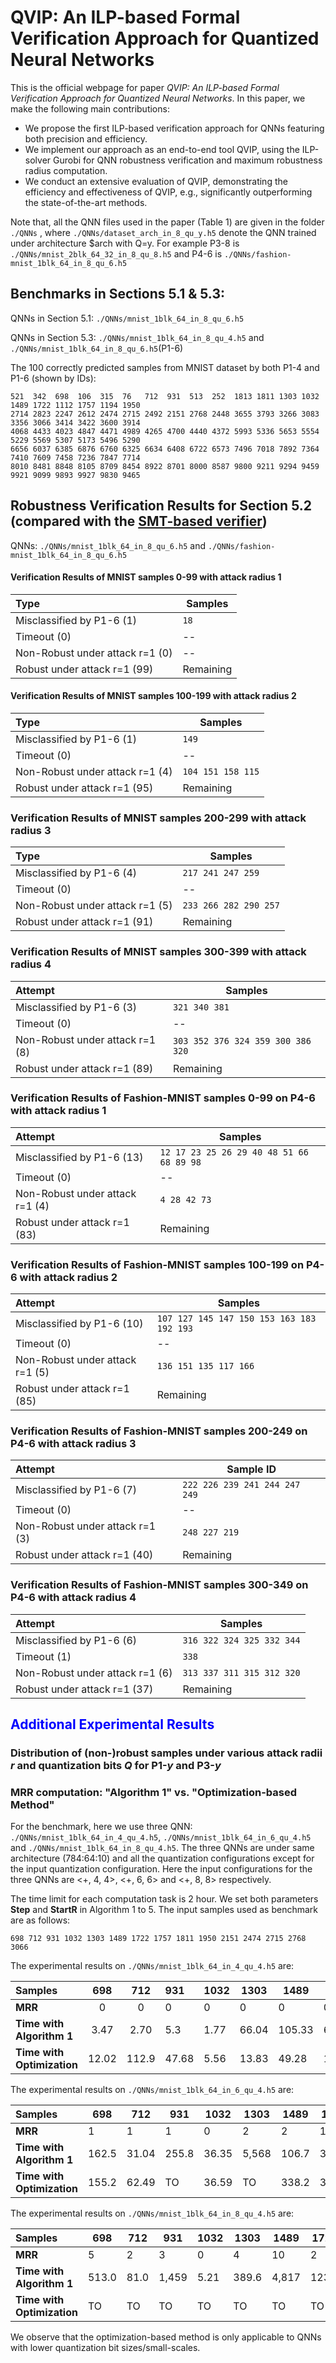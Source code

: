 # QVIP: An ILP-based Formal Verification Approach for Quantized Neural Networks

This is the official webpage for paper *QVIP: An ILP-based Formal Verification Approach for Quantized Neural Networks*. In this paper, we make the following main contributions:

- We propose the first ILP-based verification approach for QNNs featuring both precision and efficiency.
- We implement our approach as an end-to-end tool QVIP, using the ILP-solver Gurobi for QNN robustness verification and maximum robustness radius computation.
- We conduct an extensive evaluation of QVIP, demonstrating the efficiency and effectiveness of QVIP, e.g., significantly outperforming the state-of-the-art methods.

Note that, all the QNN files used in the paper (Table 1) are given in the folder `./QNNs` , where `./QNNs/dataset_arch_in_8_qu_y.h5` denote the QNN trained under architecture $arch with Q=y. For example P3-8 is `./QNNs/mnist_2blk_64_32_in_8_qu_8.h5` and P4-6 is  `./QNNs/fashion-mnist_1blk_64_in_8_qu_6.h5`

## Benchmarks in Sections 5.1 & 5.3:
QNNs in Section 5.1: `./QNNs/mnist_1blk_64_in_8_qu_6.h5`

QNNs in Section 5.3: `./QNNs/mnist_1blk_64_in_8_qu_4.h5` and `./QNNs/mnist_1blk_64_in_8_qu_6.h5`(P1-6)

The 100 correctly predicted samples from MNIST dataset by both P1-4 and P1-6 (shown by IDs):

```
521  342  698  106  315  76   712  931  513  252  1813 1811 1303 1032 1489 1722 1112 1757 1194 1950 
2714 2823 2247 2612 2474 2715 2492 2151 2768 2448 3655 3793 3266 3083 3356 3066 3414 3422 3600 3914 
4068 4433 4023 4847 4471 4989 4265 4700 4440 4372 5993 5336 5653 5554 5229 5569 5307 5173 5496 5290 
6656 6037 6385 6876 6760 6325 6634 6408 6722 6573 7496 7018 7892 7364 7410 7609 7458 7236 7847 7714 
8010 8481 8848 8105 8709 8454 8922 8701 8000 8587 9800 9211 9294 9459 9921 9099 9893 9927 9830 9465
```

<!-- ### MRR results for the 100 samples:

| Samples | 521  | 342  | 698  | 106  | 315  | 76   | 712  | 931  | 513  | 252  | 1813 | 1811 | 1303 | 1032 | 1489 | 1722 | 1112 | 1757 | 1194 | 1950 |
| :------ | ---- | ---- | ---- | ---- | ---- | ---- | ---- | ---- | ---- | ---- | ---- | ---- | ---- | ---- | ---- | ---- | ---- | ---- | ---- | ---- |
| P1-4    |      |      |      |      |      |      |      |      |      |      |      |      |      |      |      |      |      |      |      |      |
| P1-6    |      |      |      |      |      |      |      |      |      |      |      |      |      |      |      |      |      |      |      |      |
| Samples | 2714 | 2823 | 2247 | 2612 | 2474 | 2715 | 2492 | 2151 | 2768 | 2448 | 3655 | 3793 | 3266 | 3083 | 3356 | 3066 | 3414 | 3422 | 3600 | 3914 |
| P1-4    |      |      |      |      |      |      |      |      |      |      |      |      |      |      |      |      |      |      |      |      |
| P1-6    |      |      |      |      |      |      |      |      |      |      |      |      |      |      |      |      |      |      |      |      |
| Samples | 4068 | 4433 | 4023 | 4847 | 4471 | 4989 | 4265 | 4700 | 4440 | 4372 | 5993 | 5336 | 5653 | 5554 | 5229 | 5569 | 5307 | 5173 | 5496 | 5290 |
| P1-4    |      |      |      |      |      |      |      |      |      |      |      |      |      |      |      |      |      |      |      |      |
| P1-6    |      |      |      |      |      |      |      |      |      |      |      |      |      |      |      |      |      |      |      |      |
| Samples | 6656 | 6037 | 6385 | 6876 | 6760 | 6325 | 6634 | 6408 | 6722 | 6573 | 7496 | 7018 | 7892 | 7364 | 7410 | 7609 | 7458 | 7236 | 7847 | 7714 |
| P1-4    |      |      |      |      |      |      |      |      |      |      |      |      |      |      |      |      |      |      |      |      |
| P1-6    |      |      |      |      |      |      |      |      |      |      |      |      |      |      |      |      |      |      |      |      |
| Samples | 8010 | 8481 | 8848 | 8105 | 8709 | 8454 | 8922 | 8701 | 8000 | 8587 | 9800 | 9211 | 9294 | 9459 | 9921 | 9099 | 9893 | 9927 | 9830 | 9465 |
| P1-4    |      |      |      |      |      |      |      |      |      |      |      |      |      |      |      |      |      |      |      |      |
| P1-6    |      |      |      |      |      |      |      |      |      |      |      |      |      |      |      |      |      |      |      |      |

-->

## Robustness Verification Results for Section 5.2 (compared with the [SMT-based verifier](https://github.com/mlech26l/qnn_robustness_benchmarks))

QNNs: `./QNNs/mnist_1blk_64_in_8_qu_6.h5` and `./QNNs/fashion-mnist_1blk_64_in_8_qu_6.h5`

#### Verification Results of MNIST samples 0-99 with attack radius 1

| Type                            | Samples   |
| :------------------------------ | --------- |
| Misclassified by P1-6 (1)       | `18`      |
| Timeout (0)                     | --        |
| Non-Robust under attack r=1 (0) | --        |
| Robust under attack r=1 (99)    | Remaining |

#### Verification Results of MNIST samples 100-199 with attack radius 2

| Type                            | Samples           |
| :------------------------------ | ----------------- |
| Misclassified by P1-6 (1)       | `149`             |
| Timeout (0)                     | --                |
| Non-Robust under attack r=1 (4) | `104 151 158 115` |
| Robust under attack r=1 (95)    | Remaining         |

### Verification Results of MNIST samples 200-299 with attack radius 3

| Type                            | Samples               |
| :------------------------------ | --------------------- |
| Misclassified by P1-6 (4)       | `217 241 247 259`     |
| Timeout (0)                     | --                    |
| Non-Robust under attack r=1 (5) | `233 266 282 290 257` |
| Robust under attack r=1 (91)    | Remaining             |

### Verification Results of MNIST samples 300-399 with attack radius 4

| Attempt                         | Samples                           |
| :------------------------------ | --------------------------------- |
| Misclassified by P1-6 (3)       | `321 340 381`                     |
| Timeout (0)                     | --                                |
| Non-Robust under attack r=1 (8) | `303 352 376 324 359 300 386 320` |
| Robust under attack r=1 (89)    | Remaining                         |

### Verification Results of Fashion-MNIST samples 0-99 on P4-6 with attack radius 1

| Attempt                         | Samples                                  |
| :------------------------------ | ---------------------------------------- |
| Misclassified by P1-6 (13)      | `12 17 23 25 26 29 40 48 51 66 68 89 98` |
| Timeout (0)                     | --                                       |
| Non-Robust under attack r=1 (4) | `4 28 42 73`                             |
| Robust under attack r=1 (83)    | Remaining                                |

### Verification Results of Fashion-MNIST samples 100-199 on P4-6 with attack radius 2

| Attempt                         | Samples                                    |
| :------------------------------ | ------------------------------------------ |
| Misclassified by P1-6 (10)      | `107 127 145 147 150 153 163 183 192 193 ` |
| Timeout (0)                     | --                                         |
| Non-Robust under attack r=1 (5) | `136 151 135 117 166`                      |
| Robust under attack r=1 (85)    | Remaining                                  |

### Verification Results of Fashion-MNIST samples 200-249 on P4-6 with attack radius 3

| Attempt                         | Sample ID                     |
| :------------------------------ | ----------------------------- |
| Misclassified by P1-6 (7)       | `222 226 239 241 244 247 249` |
| Timeout (0)                     | --                            |
| Non-Robust under attack r=1 (3) | `248 227 219`                 |
| Robust under attack r=1 (40)    | Remaining                     |

### Verification Results of Fashion-MNIST samples 300-349 on P4-6 with attack radius 4

| Attempt                         | Samples                   |
| :------------------------------ | ------------------------- |
| Misclassified by P1-6 (6)       | `316 322 324 325 332 344` |
| Timeout (1)                     | `338`                     |
| Non-Robust under attack r=1 (6) | `313 337 311 315 312 320` |
| Robust under attack r=1 (37)    | Remaining                 |

## <span style="color: blue;">Additional Experimental Results</span>

### Distribution of (non-)robust samples under various attack radii *r* and quantization bits *Q* for P1-*y* and P3-*y*



### MRR computation:  "Algorithm 1" vs. "Optimization-based Method"

For the benchmark, here we use  three QNN:  `./QNNs/mnist_1blk_64_in_4_qu_4.h5`, `./QNNs/mnist_1blk_64_in_6_qu_4.h5` and `./QNNs/mnist_1blk_64_in_8_qu_4.h5`. The three QNNs are under same architecture  (784:64:10) and all the quantization configurations except for the input quantization configuration. Here the input configurations for the three QNNs are <+, 4, 4>,  <+, 6, 6> and <+, 8, 8>  respectively. 

<!-- Note that we do not compare the  <+, 8, 8> as input configuration because almost all the computation tasks are timeout using Optimization-based Method with this input quantization. -->

The time limit for each computation task is 2 hour. We set both parameters **Step** and **StartR** in Algorithm 1 to 5.  The input samples used as benchmark are as follows:

```
698 712 931 1032 1303 1489 1722 1757 1811 1950 2151 2474 2715 2768 3066  
```

The experimental results on  `./QNNs/mnist_1blk_64_in_4_qu_4.h5` are:

| Samples                    |  698  |  712  | 931   | 1032 | 1303  | 1489   | 1722  | 1757  | **1181** | **1950** | **2151** | 2474  | 2715 | 2768  | 3066  |
| :------------------------- | :---: | :---: | :---- | ---- | ----- | ------ | ----- | ----- | -------- | -------- | -------- | ----- | ---- | :---: | ----- |
| **MRR**                    |   0   |   0   | 0     | 0    | 0     | 0      | 0     | 0     | 0        | 0        | 0        | 0     | 0    |   0   | 0     |
| **Time with Algorithm 1**  | 3.47  | 2.70  | 5.3   | 1.77 | 66.04 | 105.33 | 66.04 | 105.3 | 481.6    | TO       | 210.6    | 9.10  | 1.59 | 1,064 | 7.55  |
| **Time with Optimization** | 12.02 | 112.9 | 47.68 | 5.56 | 13.83 | 49.28  | 13.83 | 49.28 | 50.75    | 378.9    | 32.22    | 54.30 | 5.34 |  TO   | 17.41 |

The experimental results on  `./QNNs/mnist_1blk_64_in_6_qu_4.h5` are:

| Samples                     | 698   | 712   | 931   | 1032  | 1303  | 1489  | 1722  | 1757  | 1181  | **1950** | 2151  | 2474  | 2715  | 2768  | 3066  |
| :-------------------------- | ----- | ----- | ----- | ----- | ----- | ----- | ----- | ----- | ----- | -------- | ----- | ----- | ----- | ----- | ----- |
| **MRR**                     | 1     | 1     | 1     | 0     | 2     | 2     | 1     | 2     | 2     | 2        | 1     | 2     | 0     | 2     | 1     |
| **Time with Algorithm 1**   | 162.5 | 31.04 | 255.8 | 36.35 | 5,568 | 106.7 | 343.1 | 267.2 | 261.8 | 315.1    | 80.93 | 326.2 | 4.89  | 352.0 | 110.0 |
| **Time with  Optimization** | 155.2 | 62.49 | TO    | 36.59 | TO    | 338.2 | 3,901 | TO    | TO    | TO       | 190.1 | TO    | 31.63 | TO    | TO    |

The experimental results on  `./QNNs/mnist_1blk_64_in_8_qu_4.h5` are:

| Samples                     | 698   | 712  | 931   | 1032 | 1303  | 1489  | 1722  | 1757  | 1181  | **1950** | 2151  | 2474  | 2715  | 2768  | 3066  |
| :-------------------------- | ----- | ---- | ----- | ---- | ----- | ----- | ----- | ----- | ----- | -------- | ----- | ----- | ----- | ----- | ----- |
| **MRR**                     | 5     | 2    | 3     | 0    | 4     | 10    | 2     | 7     | 6     | 5        | 5     | 2     | 4     | 10    | 2     |
| **Time with Algorithm 1**   | 513.0 | 81.0 | 1,459 | 5.21 | 389.6 | 4,817 | 123.3 | 4,211 | 507.5 | 307.2    | 548.0 | 111.9 | 356.1 | 2,081 | 455.5 |
| **Time with  Optimization** | TO    | TO   | TO    | TO   | TO    | TO    | TO    | TO    | TO    | TO       | TO    | TO    | TO    | TO    | TO    |

We observe that the optimization-based method is only applicable to QNNs with  lower quantization bit sizes/small-scales.
